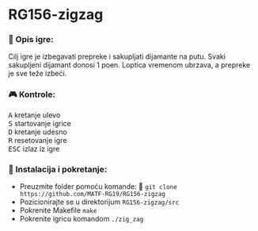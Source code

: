 # RG156-zigzag
### :memo: Opis igre:
Cilj igre je izbegavati prepreke i sakupljati dijamante na putu.
Svaki sakupljeni dijamant donosi 1 poen.
Loptica vremenom ubrzava, a prepreke je sve teže izbeći.

### :video_game: Kontrole:
<kbd>A</kbd> kretanje ulevo <br>
<kbd>S</kbd> startovanje igrice <br>
<kbd>D</kbd> kretanje udesno <br>
<kbd>R</kbd> resetovanje igre <br>
<kbd>ESC</kbd> izlaz iz igre 

### :wrench: Instalacija i pokretanje:
* Preuzmite folder pomoću komande: :link: ``` git clone https://github.com/MATF-RG19/RG156-zigzag ``` <br>
* Pozicionirajte se u direktorijum `RG156-zigzag/src` <br>
* Pokrenite Makefile `make` <br>
* Pokrenite igricu komandom `./zig_zag` 
